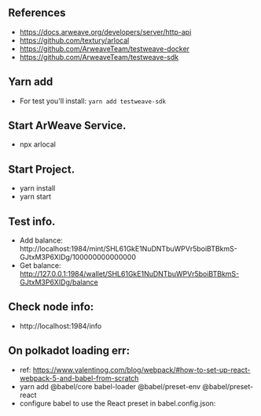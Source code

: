## References
* https://docs.arweave.org/developers/server/http-api
* https://github.com/textury/arlocal
* https://github.com/ArweaveTeam/testweave-docker
* https://github.com/ArweaveTeam/testweave-sdk

## Yarn add 
* For test you'll install: `yarn add testweave-sdk`

## Start ArWeave Service.
* npx arlocal

## Start Project.
* yarn install
* yarn start

## Test info.
* Add balance: http://localhost:1984/mint/SHL61GkE1NuDNTbuWPVr5boiBTBkmS-GJtxM3P6XIDg/100000000000000
* Get balance: http://127.0.0.1:1984/wallet/SHL61GkE1NuDNTbuWPVr5boiBTBkmS-GJtxM3P6XIDg/balance

## Check node info:
* http://localhost:1984/info

## On polkadot loading err:
* ref: https://www.valentinog.com/blog/webpack/#how-to-set-up-react-webpack-5-and-babel-from-scratch
* yarn add @babel/core babel-loader @babel/preset-env @babel/preset-react
* configure babel to use the React preset in babel.config.json:
